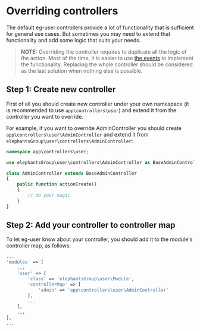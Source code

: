 # Overriding controllers

The default eg-user controllers provide a lot of functionality that is sufficient for general use cases. But sometimes
you may need to extend that functionality and add some logic that suits your needs.

> **NOTE:** Overriding the controller requires to duplicate all the logic of the action. Most of the time, it is easier to use
> [the events](using-controller-events.md) to implement the functionality. Replacing the whole controller should be considered
> as the last solution when nothing else is possible.

## Step 1: Create new controller

First of all you should create new controller under your own namespace (it is recommended to use `app\controllers\user`)
and extend it from the controller you want to override.

For example, if you want to override AdminController you should create `app\controllers\user\AdminController` and extend
it from `elephantsGroup\user\controllers\AdminController`:

```php
namespace app\controllers\user;

use elephantsGroup\user\controllers\AdminController as BaseAdminController;

class AdminController extends BaseAdminController
{
    public function actionCreate()
    {
        // do your magic
    }
}
```

## Step 2: Add your controller to controller map

To let eg-user know about your controller, you should add it to the module's controller map, as follows:

```php
...
'modules' => [
    ...
    'user' => [
        'class' => 'elephantsGroup\user\Module',
        'controllerMap' => [
            'admin' => 'app\controllers\user\AdminController'
        ],
        ...
    ],
    ...
],
...
```
